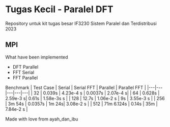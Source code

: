 # Tugas Kecil - Paralel DFT

Repository untuk kit tugas besar IF3230 Sistem Paralel dan Terdistribusi 2023

## MPI

What have been implemented

- DFT Parallel
- FFT Serial
- FFT Parallel

Benchmark
| Test Case | Serial | Serial FFT | Parallel | Parallel FFT |
|---|---|---|---|---|
| 32 | 0.039s | 4.23e-4 s | 0.0037s | 2.07e-4 s|
| 64 | 0.628s | 2.59e-3 s| 0.61s | 1.58e-3s s |
| 128 | 12.7s | 1.06e-2 s | 9s | 3.55e-3 s |
| 256 | 3m 54s | 0.0357s | 1m 24s| 3.08e-2 s |
| 512 | 71m 6.124s | 0.14s | 35m | 7.84e-2 s |

Made with love from ayah_dan_ibu
